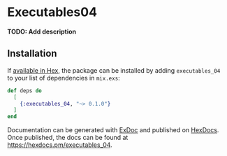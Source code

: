 # Executables04

**TODO: Add description**

## Installation

If [available in Hex](https://hex.pm/docs/publish), the package can be installed
by adding `executables_04` to your list of dependencies in `mix.exs`:

```elixir
def deps do
  [
    {:executables_04, "~> 0.1.0"}
  ]
end
```

Documentation can be generated with [ExDoc](https://github.com/elixir-lang/ex_doc)
and published on [HexDocs](https://hexdocs.pm). Once published, the docs can
be found at <https://hexdocs.pm/executables_04>.

